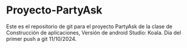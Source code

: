 ﻿# Proyecto-PartyAsk
Este es el repositorio de git para el proyecto PartyAsk de la clase de Construcción de aplicaciones,
Versión de android Studio: Koala.
Dia del primer push a git 11/10/2024.
